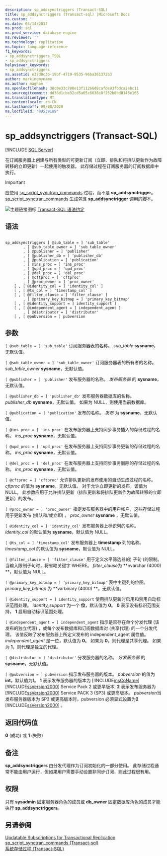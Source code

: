 ```yaml
---
description: sp_addsynctriggers (Transact-SQL)
title: sp_addsynctriggers (Transact-sql) |Microsoft Docs
ms.custom: ''
ms.date: 03/14/2017
ms.prod: sql
ms.prod_service: database-engine
ms.reviewer: ''
ms.technology: replication
ms.topic: language-reference
f1_keywords:
- sp_addsynctriggers_TSQL
- sp_addsynctriggers
helpviewer_keywords:
- sp_addsynctriggers
ms.assetid: e37d0c3b-19bf-4719-9535-96ba361372b3
author: markingmyname
ms.author: maghan
ms.openlocfilehash: 38c0e33c780e13f11266d8cafde93fbdca2ebc11
ms.sourcegitcommit: dd36d1cbe32cd5a65c6638e8f252b0bd8145e165
ms.translationtype: MT
ms.contentlocale: zh-CN
ms.lasthandoff: 09/08/2020
ms.locfileid: "89539189"
---
```

# <a name="sp_addsynctriggers-transact-sql"></a>sp_addsynctriggers (Transact-SQL)
[!INCLUDE [SQL Server](../../includes/applies-to-version/sqlserver.md)]

  在订阅服务器上创建与所有类型的可更新订阅（立即、排队和将排队更新作为故障转移的立即更新）一起使用的触发器。 此存储过程在订阅服务器的订阅数据库中执行。  
  
> [!IMPORTANT]  
>  应使用 [sp_script_synctran_commands](../../relational-databases/system-stored-procedures/sp-script-synctran-commands-transact-sql.md) 过程，而不是 **sp_addsynctrigger**。 [sp_script_synctran_commands](../../relational-databases/system-stored-procedures/sp-script-synctran-commands-transact-sql.md) 生成包含 **sp_addsynctrigger** 调用的脚本。  
  
 ![主题链接图标](../../database-engine/configure-windows/media/topic-link.gif "“主题链接”图标") [Transact-SQL 语法约定](../../t-sql/language-elements/transact-sql-syntax-conventions-transact-sql.md)  
  
## <a name="syntax"></a>语法  
  
```  
  
sp_addsynctriggers [ @sub_table = ] 'sub_table'  
        , [ @sub_table_owner = ] 'sub_table_owner'  
        , [ @publisher = ] 'publisher'  
        , [ @publisher_db = ] 'publisher_db'  
        , [ @publication = ] 'publication'   
        , [ @ins_proc = ] 'ins_proc'   
        , [ @upd_proc = ] 'upd_proc'   
        , [ @del_proc = ] 'del_proc'   
        , [ @cftproc = ] 'cftproc'  
        , [ @proc_owner = ] 'proc_owner'  
    [ , [ @identity_col = ] 'identity_col' ]  
    [ , [ @ts_col = ] 'timestamp_col' ]  
    [ , [ @filter_clause = ] 'filter_clause' ]   
        , [ @primary_key_bitmap = ] 'primary_key_bitmap'  
    [ , [ @identity_support = ] identity_support ]  
    [ , [ @independent_agent = ] independent_agent ]  
        , [ @distributor = ] 'distributor'   
    [ , [ @pubversion = ] pubversion  
```  
  
## <a name="arguments"></a>参数  
`[ @sub_table = ] 'sub_table'` 订阅服务器表的名称。 *sub_table* **sysname**，无默认值。  
  
`[ @sub_table_owner = ] 'sub_table_owner'` 订阅服务器表的所有者的名称。 *sub_table_owner* **sysname**，无默认值。  
  
`[ @publisher = ] 'publisher'` 发布服务器的名称。 *发布服务器* 的 **sysname**，无默认值。  
  
`[ @publisher_db = ] 'publisher_db'` 发布服务器数据库的名称。 *publisher_db* **sysname**，无默认值。 如果为 NULL，则使用当前数据库。  
  
`[ @publication = ] 'publication'` 发布的名称。 *发布* 为 **sysname**，无默认值。  
  
`[ @ins_proc = ] 'ins_proc'` 在发布服务器上支持同步事务插入的存储过程的名称。 *ins_proc* **sysname**，无默认值。  
  
`[ @upd_proc = ] 'upd_proc'` 在发布服务器上支持同步事务更新的存储过程的名称。 *ins_proc* **sysname**，无默认值。  
  
`[ @del_proc = ] 'del_proc'` 在发布服务器上支持同步事务删除的存储过程的名称。 *ins_proc* **sysname**，无默认值。  
  
`[ @cftproc = ] 'cftproc'` 允许排队更新的发布使用的自动生成过程的名称。 *cftproc* 的值为 **sysname**，无默认值。 对于允许立即更新的发布，该值为 NULL。 此参数应用于允许排队更新（排队更新和将排队更新作为故障转移的立即更新）的发布。  
  
`[ @proc_owner = ] 'proc_owner'` 指定发布服务器中的用户帐户，这些存储过程用于更新发布 (排队和/或立即) 。 *proc_owner* **sysname** ，无默认值。  
  
`[ @identity_col = ] 'identity_col'` 发布服务器上标识列的名称。 *identity_col* 的默认值为 **sysname**，默认值为 NULL。  
  
`[ @ts_col = ] 'timestamp_col'` 发布服务器上 **timestamp** 列的名称。 *timestamp_col* 的默认值为 **sysname**，默认值为 NULL。  
  
`[ @filter_clause = ] 'filter_clause'` 用于定义水平筛选器的) 子句 (的限制。 当输入限制子句时，将省略关键字 WHERE。 *filter_clause*为 **nvarchar (4000) **，默认值为 NULL。  
  
`[ @primary_key_bitmap = ] 'primary_key_bitmap'` 表中主键列的位图。 *primary_key_bitmap* 为 **varbinary (4000) **，无默认值。  
  
`[ @identity_support = ] identity_support` 使用排队更新时启用和禁用自动标识范围处理。 *identity_support* 为一个 **位**，默认值为 **0**。 **0** 表示没有标识范围支持， **1** 启用自动标识范围处理。  
  
`[ @independent_agent = ] independent_agent` 指示是否存在单个分发代理 (该发布的独立代理) ，或每个发布数据库和订阅数据库对 (共享代理) 的一个分发代理。 该值反映了发布服务器上所定义发布的 independent_agent 属性值。 *independent_agent* 是一位，默认值为 **0**。 如果为 **0**，则代理是共享代理。 如果为 **1**，则代理是独立的代理。  
  
`[ @distributor = ] 'distributor'` 分发服务器的名称。 *分发服务器* 的 **sysname**，无默认值。  
  
`[ @pubversion = ] pubversion` 指示发布服务器的版本。 *pubversion* 的值为 **int**，默认值为1。 **1** 表示发布服务器的版本为 [!INCLUDE[msCoName](../../includes/msconame-md.md)] [!INCLUDE[ssVersion2000](../../includes/ssversion2000-md.md)] Service Pack 2 或更早版本; **2** 表示发布服务器为 [!INCLUDE[ssVersion2000](../../includes/ssversion2000-md.md)] Service PACK 3 (SP3) 或更高版本。 *pubversion*当发布服务器版本为 SP3 或更高版本时，pubversion 必须显式设置为**2** [!INCLUDE[ssVersion2000](../../includes/ssversion2000-md.md)] 。  
  
## <a name="return-code-values"></a>返回代码值  
 **0** (成功) 或 **1** (失败)   
  
## <a name="remarks"></a>备注  
 **sp_addsynctriggers** 由分发代理作为订阅初始化的一部分使用。 此存储过程通常不能由用户运行，但如果用户需要手动设置非同步订阅，则此过程很有用。  
  
## <a name="permissions"></a>权限  
 只有 **sysadmin** 固定服务器角色的成员或 **db_owner** 固定数据库角色的成员才能执行 **sp_addsynctriggers**。  
  
## <a name="see-also"></a>另请参阅  
 [Updatable Subscriptions for Transactional Replication](../../relational-databases/replication/transactional/updatable-subscriptions-for-transactional-replication.md)   
 [sp_script_synctran_commands &#40;Transact-sql&#41;](../../relational-databases/system-stored-procedures/sp-script-synctran-commands-transact-sql.md)   
 [系统存储过程 (Transact-SQL)](../../relational-databases/system-stored-procedures/system-stored-procedures-transact-sql.md)  
  
  
